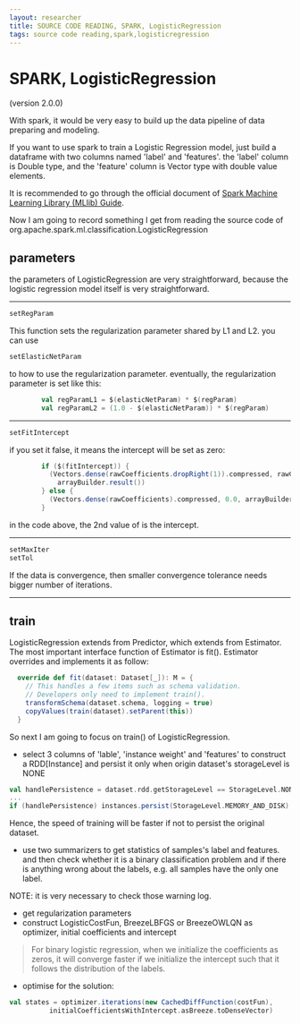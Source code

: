 ```yaml
---
layout: researcher
title: SOURCE CODE READING, SPARK, LogisticRegression
tags: source code reading,spark,logisticregression
---
```


# SPARK, LogisticRegression
(version 2.0.0)

With spark, it would be very easy to build up the data pipeline of data preparing and modeling.

If you want to use spark to train a Logistic Regression model, just build a dataframe with two columns named 'label' and 'features'. the 'label' column is Double type, and the 'feature' column is Vector type with double value elements.

It is recommended to go through the official document of [Spark Machine Learning Library (MLlib) Guide](http://spark.apache.org/docs/latest/ml-guide.html).

Now I am going to record something I get from reading the source code of org.apache.spark.ml.classification.LogisticRegression

## parameters

the parameters of LogisticRegression are very straightforward, because the logistic regression model itself is very straightforward.

---

```scala
setRegParam
```
This function sets the regularization parameter shared by L1 and L2. you can use

```scala
setElasticNetParam
```
to how to use the regularization parameter. eventually, the regularization parameter is set like this:

```scala
        val regParamL1 = $(elasticNetParam) * $(regParam)
        val regParamL2 = (1.0 - $(elasticNetParam)) * $(regParam)
```

___

```scala
setFitIntercept
```
if you set it false, it means the intercept will be set as zero:

```scala
		if ($(fitIntercept)) {
          (Vectors.dense(rawCoefficients.dropRight(1)).compressed, rawCoefficients.last,
            arrayBuilder.result())
        } else {
          (Vectors.dense(rawCoefficients).compressed, 0.0, arrayBuilder.result())
        }
```
in the code above, the 2nd value of is the intercept.

___


```scala
setMaxIter
setTol
```
If the data is convergence, then smaller convergence tolerance needs bigger number of iterations.

___

## train

LogisticRegression extends from Predictor, which extends from Estimator.  The most important interface function of Estimator is fit(). Estimator overrides and implements it as follow:

```scala
  override def fit(dataset: Dataset[_]): M = {
    // This handles a few items such as schema validation.
    // Developers only need to implement train().
    transformSchema(dataset.schema, logging = true)
    copyValues(train(dataset).setParent(this))
  }
```
So next I am going to focus on train() of LogisticRegression.

* select 3 columns of 'lable', 'instance weight' and 'features' to construct a RDD[Instance] and persist it only when origin dataset's storageLevel is NONE

```scala
val handlePersistence = dataset.rdd.getStorageLevel == StorageLevel.NONE
...
if (handlePersistence) instances.persist(StorageLevel.MEMORY_AND_DISK)
```

Hence, the speed of training will be faster if not to persist the original dataset.

* use two summarizers to get statistics of samples's label and features. and then check whether it is a binary classification problem and if there is anything wrong about the labels, e.g. all samples have the only one label.

NOTE: it is very necessary to check those warning log.

* get regularization parameters
* construct LogisticCostFun, BreezeLBFGS or BreezeOWLQN as optimizer, initial coefficients and intercept

> For binary logistic regression, when we initialize the coefficients as zeros, it will converge faster if we initialize the intercept such that it follows the distribution of the labels.

* optimise for the solution:

```scala
val states = optimizer.iterations(new CachedDiffFunction(costFun),
          initialCoefficientsWithIntercept.asBreeze.toDenseVector)
```

